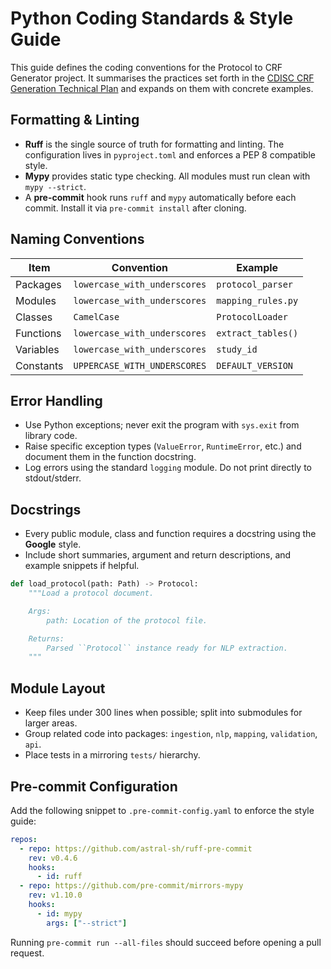 # Python Coding Standards & Style Guide

This guide defines the coding conventions for the Protocol to CRF Generator project. It summarises the practices set forth in the [CDISC CRF Generation Technical Plan](../../CDISC%20CRF%20Generation%20Technical%20Plan_.md) and expands on them with concrete examples.

## Formatting & Linting

- **Ruff** is the single source of truth for formatting and linting. The configuration lives in `pyproject.toml` and enforces a PEP 8 compatible style.
- **Mypy** provides static type checking. All modules must run clean with `mypy --strict`.
- A **pre-commit** hook runs `ruff` and `mypy` automatically before each commit. Install it via `pre-commit install` after cloning.

## Naming Conventions

| Item            | Convention                          | Example              |
| --------------- | ---------------------------------- | -------------------- |
| Packages        | `lowercase_with_underscores`       | `protocol_parser`    |
| Modules         | `lowercase_with_underscores`       | `mapping_rules.py`   |
| Classes         | `CamelCase`                        | `ProtocolLoader`     |
| Functions       | `lowercase_with_underscores`       | `extract_tables()`   |
| Variables       | `lowercase_with_underscores`       | `study_id`           |
| Constants       | `UPPERCASE_WITH_UNDERSCORES`       | `DEFAULT_VERSION`    |

## Error Handling

- Use Python exceptions; never exit the program with `sys.exit` from library code.
- Raise specific exception types (`ValueError`, `RuntimeError`, etc.) and document them in the function docstring.
- Log errors using the standard `logging` module. Do not print directly to stdout/stderr.

## Docstrings

- Every public module, class and function requires a docstring using the **Google** style.
- Include short summaries, argument and return descriptions, and example snippets if helpful.

```python
def load_protocol(path: Path) -> Protocol:
    """Load a protocol document.

    Args:
        path: Location of the protocol file.

    Returns:
        Parsed ``Protocol`` instance ready for NLP extraction.
    """
```

## Module Layout

- Keep files under 300 lines when possible; split into submodules for larger areas.
- Group related code into packages: `ingestion`, `nlp`, `mapping`, `validation`, `api`.
- Place tests in a mirroring `tests/` hierarchy.

## Pre-commit Configuration

Add the following snippet to `.pre-commit-config.yaml` to enforce the style guide:

```yaml
repos:
  - repo: https://github.com/astral-sh/ruff-pre-commit
    rev: v0.4.6
    hooks:
      - id: ruff
  - repo: https://github.com/pre-commit/mirrors-mypy
    rev: v1.10.0
    hooks:
      - id: mypy
        args: ["--strict"]
```

Running `pre-commit run --all-files` should succeed before opening a pull request.

